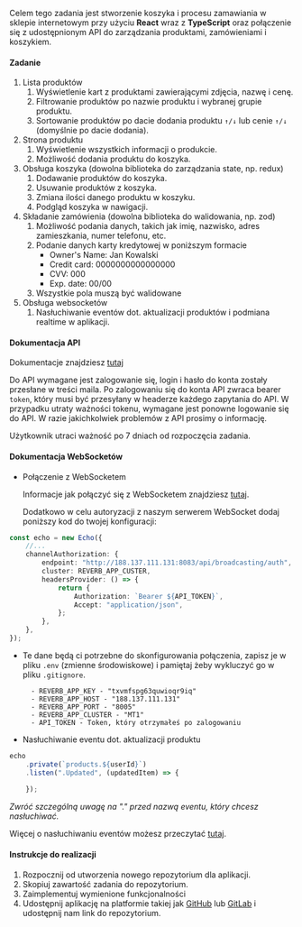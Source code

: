 
Celem tego zadania jest stworzenie koszyka i procesu zamawiania w sklepie internetowym przy użyciu **React** wraz z **TypeScript** oraz połączenie się z udostępnionym API do zarządzania produktami, zamówieniami i koszykiem.

#### Zadanie

1. Lista produktów
	1. Wyświetlenie kart z produktami zawierającymi zdjęcia, nazwę i cenę.
	2. Filtrowanie produktów po nazwie produktu i wybranej grupie produktu.
	3. Sortowanie produktów po dacie dodania produktu `↑/↓` lub cenie `↑/↓` (domyślnie po dacie dodania).
2. Strona produktu
	1. Wyświetlenie wszystkich informacji o produkcie.
	2. Możliwość dodania produktu do koszyka.
3. Obsługa koszyka (dowolna biblioteka do zarządzania state, np. redux)
	1. Dodawanie produktów do koszyka.
	2. Usuwanie produktów z koszyka.
	3. Zmiana ilości danego produktu w koszyku.
	4. Podgląd koszyka w nawigacji.
4. Składanie zamówienia (dowolna biblioteka do walidowania, np. zod)
	1. Możliwość podania danych, takich jak imię, nazwisko, adres zamieszkania, numer telefonu, etc.
	2. Podanie danych karty kredytowej w poniższym formacie
		- Owner's Name: Jan Kowalski
		- Credit card: 0000000000000000
		- CVV: 000
		- Exp. date: 00/00
	3. Wszystkie pola muszą być walidowane
5. Obsługa websocketów
	1. Nasłuchiwanie eventów dot. aktualizacji produktów i podmiana realtime w aplikacji.

#### Dokumentacja API

 Dokumentacje znajdziesz [tutaj](http://188.137.111.131:8083/api/documentation)

 Do API wymagane jest zalogowanie się, login i hasło do konta zostały przesłane w treści maila.
 Po zalogowaniu się do konta API zwraca bearer `token`, który musi być przesyłany w headerze każdego zapytania do API.
 W przypadku utraty ważności tokenu, wymagane jest ponowne logowanie się do API.
 W razie jakichkolwiek problemów z API prosimy o informację.
 
 Użytkownik utraci ważność po 7 dniach od rozpoczęcia zadania.
 
#### Dokumentacja WebSocketów

- Połączenie z WebSocketem
  
  Informacje jak połączyć się z WebSocketem znajdziesz [tutaj](https://laravel.com/docs/11.x/broadcasting#client-side-installation).
  
  Dodatkowo w celu autoryzacji z naszym serwerem WebSocket dodaj poniższy kod do twojej konfiguracji: 
  
```ts
const echo = new Echo({
	//...
	channelAuthorization: {  
	    endpoint: "http://188.137.111.131:8083/api/broadcasting/auth",
	    cluster: REVERB_APP_CUSTER,
	    headersProvider: () => {  
	        return {  
	            Authorization: `Bearer ${API_TOKEN}`,  
	            Accept: "application/json",  
	        };    
		},
	},
});

```
- Te dane będą ci potrzebne do skonfigurowania połączenia, zapisz je w pliku `.env` (zmienne środowiskowe) i pamiętaj żeby wykluczyć go w pliku `.gitignore`.
	
		- REVERB_APP_KEY - "txvmfspg63quwioqr9iq"
		- REVERB_APP_HOST - "188.137.111.131"
		- REVERB_APP_PORT - "8005"
		- REVERB_APP_CLUSTER - "MT1"
		- API_TOKEN - Token, który otrzymałeś po zalogowaniu

- Nasłuchiwanie eventu dot. aktualizacji produktu

```ts
echo
	.private(`products.${userId}`)
	.listen(".Updated", (updatedItem) => {  
  
	});
```
*Zwróć szczególną uwagę na "." przed nazwą eventu, który chcesz nasłuchiwać.*

Więcej o nasłuchiwaniu eventów możesz przeczytać [tutaj](https://laravel.com/docs/11.x/broadcasting#receiving-broadcasts "https://laravel.com/docs/11.x/broadcasting#receiving-broadcasts
(https://laravel.com/docs/11.x/broadcasting#receiving-broadcasts)").


#### Instrukcje do realizacji

1. Rozpocznij od utworzenia nowego repozytorium dla aplikacji.
2. Skopiuj zawartość zadania do repozytorium.
3. Zaimplementuj wymienione funkcjonalności
4. Udostępnij aplikację na platformie takiej jak [GitHub](https://github.com/) lub [GitLab](https://about.gitlab.com/) i udostępnij nam link do repozytorium.
